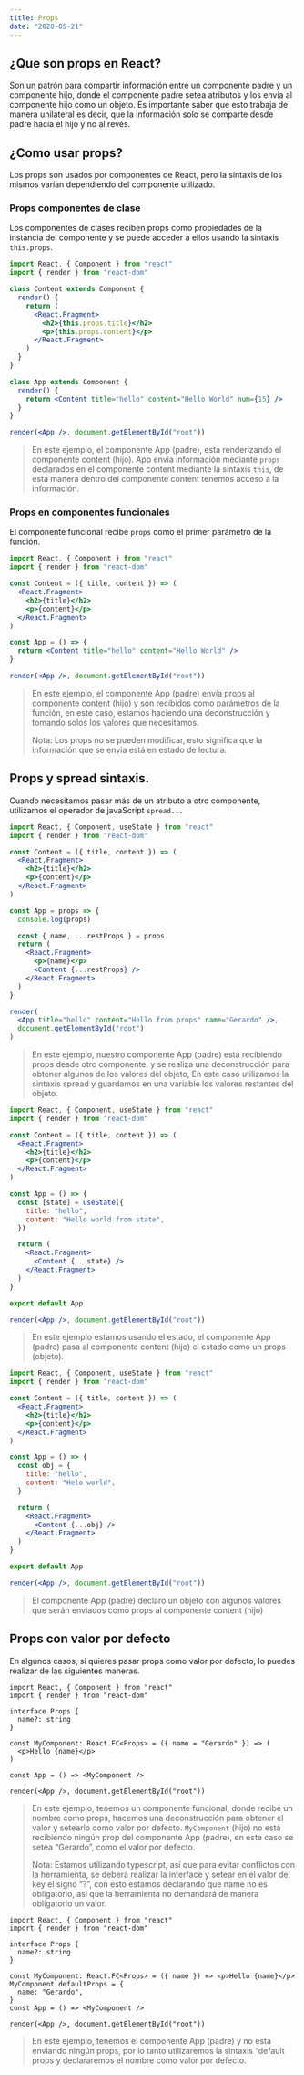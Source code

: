 ```yaml
---
title: Props
date: "2020-05-21"
---
```


## ¿Que son props en React?

Son un patrón para compartir información entre un componente padre y un componente hijo, donde el componente padre setea atributos y los envía al componente hijo como un objeto. Es importante saber que esto trabaja de manera unilateral es decir, que la información solo se comparte desde padre hacía el hijo y no al revés.

## ¿Como usar props?

Los props son usados por componentes de React, pero la sintaxis de los mismos varían dependiendo del componente utilizado.

### Props componentes de clase

Los componentes de clases reciben props como propiedades de la instancia del componente y se puede acceder a ellos usando la sintaxis `this.props`.

```jsx
import React, { Component } from "react"
import { render } from "react-dom"

class Content extends Component {
  render() {
    return (
      <React.Fragment>
        <h2>{this.props.title}</h2>
        <p>{this.props.content}</p>
      </React.Fragment>
    )
  }
}

class App extends Component {
  render() {
    return <Content title="hello" content="Hello World" num={15} />
  }
}

render(<App />, document.getElementById("root"))
```

> En este ejemplo, el componente App (padre), esta renderizando el componente content (hijo). App envía información mediante `props` declarados en el componente content mediante la sintaxis `this`, de esta manera dentro del componente content tenemos acceso a la información.

### Props en componentes funcionales

El componente funcional recibe `props` como el primer parámetro de la función.

```jsx
import React, { Component } from "react"
import { render } from "react-dom"

const Content = ({ title, content }) => (
  <React.Fragment>
    <h2>{title}</h2>
    <p>{content}</p>
  </React.Fragment>
)

const App = () => {
  return <Content title="hello" content="Hello World" />
}

render(<App />, document.getElementById("root"))
```

> En este ejemplo, el componente App (padre) envía props al componente content (hijo) y son recibidos como parámetros de la función, en este caso, estamos haciendo una deconstrucción y tomando solos los valores que necesitamos.
>
> Nota: Los props no se pueden modificar, esto significa que la información que se envia está en estado de lectura.

## Props y spread sintaxis.

Cuando necesitamos pasar más de un atributo a otro componente, utilizamos el operador de javaScript `spread...`

```jsx
import React, { Component, useState } from "react"
import { render } from "react-dom"

const Content = ({ title, content }) => (
  <React.Fragment>
    <h2>{title}</h2>
    <p>{content}</p>
  </React.Fragment>
)

const App = props => {
  console.log(props)

  const { name, ...restProps } = props
  return (
    <React.Fragment>
      <p>{name}</p>
      <Content {...restProps} />
    </React.Fragment>
  )
}

render(
  <App title="hello" content="Hello from props" name="Gerardo" />,
  document.getElementById("root")
)
```

> En este ejemplo, nuestro componente App (padre) está recibiendo props desde otro componente, y se realiza una deconstrucción para obtener algunos de los valores del objeto, En este caso utilizamos la sintaxis spread y guardamos en una variable los valores restantes del objeto.

```jsx
import React, { Component, useState } from "react"
import { render } from "react-dom"

const Content = ({ title, content }) => (
  <React.Fragment>
    <h2>{title}</h2>
    <p>{content}</p>
  </React.Fragment>
)

const App = () => {
  const [state] = useState({
    title: "hello",
    content: "Hello world from state",
  })

  return (
    <React.Fragment>
      <Content {...state} />
    </React.Fragment>
  )
}

export default App

render(<App />, document.getElementById("root"))
```

> En este ejemplo estamos usando el estado, el componente App (padre) pasa al componente content (hijo) el estado como un props (objeto).

```jsx
import React, { Component, useState } from "react"
import { render } from "react-dom"

const Content = ({ title, content }) => (
  <React.Fragment>
    <h2>{title}</h2>
    <p>{content}</p>
  </React.Fragment>
)

const App = () => {
  const obj = {
    title: "hello",
    content: "Helo world",
  }

  return (
    <React.Fragment>
      <Content {...obj} />
    </React.Fragment>
  )
}

export default App

render(<App />, document.getElementById("root"))
```

> El componente App (padre) declaro un objeto con algunos valores que serán enviados como props al componente content (hijo)

## Props con valor por defecto

En algunos casos, si quieres pasar props como valor por defecto, lo puedes realizar de las siguientes maneras.

```tsx
import React, { Component } from "react"
import { render } from "react-dom"

interface Props {
  name?: string
}

const MyComponent: React.FC<Props> = ({ name = "Gerardo" }) => (
  <p>Hello {name}</p>
)

const App = () => <MyComponent />

render(<App />, document.getElementById("root"))
```

> En este ejemplo, tenemos un componente funcional, donde recibe un nombre como props, hacemos una deconstrucción para obtener el valor y setearlo como valor por defecto. `MyComponent` (hijo) no está recibiendo ningún prop del componente App (padre), en este caso se setea “Gerardo”, como el valor por defecto.
>
> Nota: Estamos utilizando typescript, así que para evitar conflictos con la herramienta, se deberá realizar la interface y setear en el valor del key el signo “?”, con esto estamos declarando que name no es obligatorio, asi que la herramienta no demandará de manera obligatorio un valor.

```tsx
import React, { Component } from "react"
import { render } from "react-dom"

interface Props {
  name?: string
}

const MyComponent: React.FC<Props> = ({ name }) => <p>Hello {name}</p>
MyComponent.defaultProps = {
  name: "Gerardo",
}
const App = () => <MyComponent />

render(<App />, document.getElementById("root"))
```

> En este ejemplo, tenemos el componente App (padre) y no está enviando ningún props, por lo tanto utilizaremos la sintaxis “default props y declararemos el nombre como valor por defecto.
